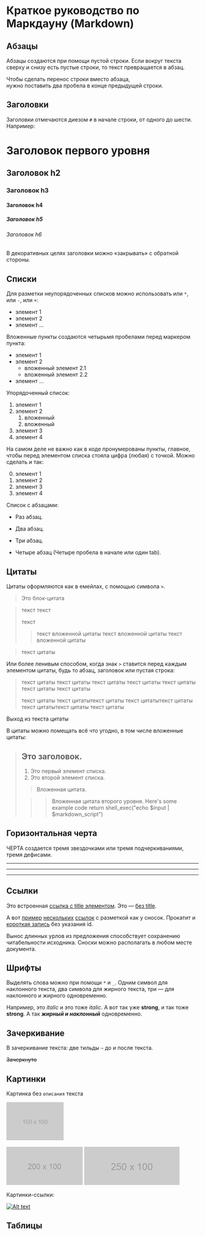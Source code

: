 # Краткое руководство по Маркдауну (Markdown)

## Абзацы

Абзацы создаются при помощи пустой строки. Если вокруг текста сверху и снизу есть пустые строки, то текст превращается в абзац.

Чтобы сделать перенос строки вместо абзаца,  
нужно поставить два пробела в конце предыдущей строки.

## Заголовки

Заголовки отмечаются диезом `#` в начале строки, от одного до шести. Например:

# Заголовок первого уровня #
## Заголовок h2
### Заголовок h3
#### Заголовок h4
##### Заголовок h5
###### Заголовок h6

В декоративных целях заголовки можно «закрывать» с обратной стороны.

## Списки

Для разметки неупорядоченных списков можно использовать или `*`, или `-`, или `+`:

- элемент 1
- элемент 2
- элемент ...

Вложенные пункты создаются четырьмя пробелами перед маркером пункта:

* элемент 1
* элемент 2
    * вложенный элемент 2.1
    * вложенный элемент 2.2
* элемент ...

Упорядоченный список:

1. элемент 1
2. элемент 2
    1. вложенный
    2. вложенный
3. элемент 3
4. элемент 4

На самом деле не важно как в коде пронумерованы пункты, главное, чтобы перед элементом списка стояла цифра (любая) с точкой. Можно сделать и так:

0. элемент 1
0. элемент 2
0. элемент 3
0. элемент 4

Список с абзацами:

* Раз абзац.

* Два абзац. 

* Три абзац. 

* 
    Четыре абзац (Четыре пробела в начале или один tab).

## Цитаты

Цитаты оформляются как в емейлах, с помощью символа `>`.

> Это блок-цитата 

> текст
> текст
>
> текст
>> текст вложенной цитаты текст вложенной цитаты текст вложенной цитаты

>текст
цитаты

Или более ленивым способом, когда знак `>` ставится перед каждым элементом цитаты, будь то абзац, заголовок или пустая строка:

> текст        цитаты текст цитаты текст цитаты текст цитаты текст цитаты текст цитаты текст цитаты
>
> текст цитаты текст цитатытекст цитаты текст цитатытекст цитаты текст цитатытекст цитаты текст цитаты

Выход из текста цитаты 

В цитаты можно помещать всё что угодно, в том числе вложенные цитаты:

> ## Это заголовок.
>
> 1. Это первый элемент списка.
> 2. Это второй элемент списка.
>
> > Вложенная цитата.
>
> >> Вложенная цитата второго уровня. Here's some example code
>        return shell_exec("echo $input | $markdown_script")
## Горизонтальная черта

ЧЕРТА создается тремя звездочками или тремя подчеркиваниями, тремя дефисами.

***
___
---

## Ссылки
Это встроенная [ссылка с title элементом](http://example.com/link "Я ссылка"). Это — [без title](http://example.com/link).

А вот [пример][1] [нескольких][2] [ссылок][id] с разметкой как у сносок. Прокатит и [короткая запись][] без указания id.

[1]: http://example.com/ "Optional Title Here"
[2]: http://example.com/some
[id]: http://example.com/links (Optional Title Here)
[короткая запись]: http://example.com/short

Вынос длинных урлов из предложения способствует сохранению читабельности исходника. Сноски можно располагать в любом месте документа.

## Шрифты

Выделять слова можно при помощи `*` и `_`. Одним символ для наклонного текста, два символа для жирного текста, три — для наклонного и жирного одновременно.

Например, это _italic_ и это тоже *italic*. А вот так уже __strong__, и так тоже **strong**. А так ***жирный и наклонный*** одновременно.

## Зачеркивание

В зачеркивание текста: две тильды `~` до и после текста.

~~Зачеркнуто~~

## Картинки

Картинка без `описания` текста

![](150x100.png)

![Картинка](200x100.png)
![Картинка](250x100.png)

Картинки-ссылки:

[![Alt text](//placehold.it/150x100)](http://example.com/)

## Таблицы
